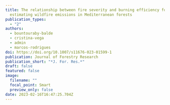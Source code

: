 ```yaml
---
title: The relationship between fire severity and burning efficiency for
  estimating wildfire emissions in Mediterranean forests
publication_types:
  - "2"
authors:
  - bountouraby-balde
  - cristina-vega
  - admin
  - marcos-rodrigues
doi: https://doi.org/10.1007/s11676-023-01599-1
publication: Journal of Forestry Research
publication_short: "*J. For. Res.*"
draft: false
featured: false
image:
  filename: ""
  focal_point: Smart
  preview_only: false
date: 2023-02-16T16:47:25.704Z
---
```


